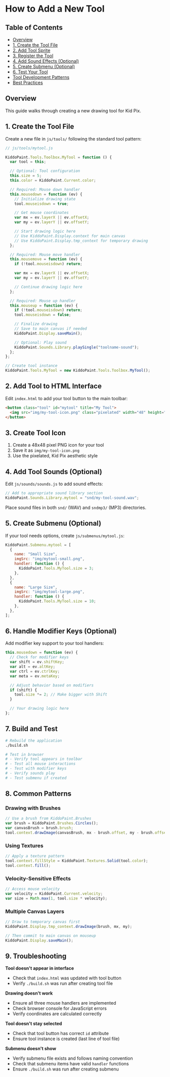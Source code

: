 # How to Add a New Tool

## Table of Contents

- [Overview](#overview)
- [1. Create the Tool File](#1-create-the-tool-file)
- [2. Add Tool Sprite](#2-add-tool-sprite)
- [3. Register the Tool](#3-register-the-tool)
- [4. Add Sound Effects (Optional)](#4-add-sound-effects-optional)
- [5. Create Submenu (Optional)](#5-create-submenu-optional)
- [6. Test Your Tool](#6-test-your-tool)
- [Tool Development Patterns](#tool-development-patterns)
- [Best Practices](#best-practices)

## Overview

This guide walks through creating a new drawing tool for Kid Pix.

## 1. Create the Tool File

Create a new file in `js/tools/` following the standard tool pattern:

```javascript
// js/tools/mytool.js

KiddoPaint.Tools.Toolbox.MyTool = function () {
  var tool = this;

  // Optional: Tool configuration
  this.size = 5;
  this.color = KiddoPaint.Current.color;

  // Required: Mouse down handler
  this.mousedown = function (ev) {
    // Initialize drawing state
    tool.mouseisdown = true;

    // Get mouse coordinates
    var mx = ev.layerX || ev.offsetX;
    var my = ev.layerY || ev.offsetY;

    // Start drawing logic here
    // Use KiddoPaint.Display.context for main canvas
    // Use KiddoPaint.Display.tmp_context for temporary drawing
  };

  // Required: Mouse move handler
  this.mousemove = function (ev) {
    if (!tool.mouseisdown) return;

    var mx = ev.layerX || ev.offsetX;
    var my = ev.layerY || ev.offsetY;

    // Continue drawing logic here
  };

  // Required: Mouse up handler
  this.mouseup = function (ev) {
    if (!tool.mouseisdown) return;
    tool.mouseisdown = false;

    // Finalize drawing
    // Save to main canvas if needed
    KiddoPaint.Display.saveMain();

    // Optional: Play sound
    KiddoPaint.Sounds.Library.playSingle("toolname-sound");
  };
};

// Create tool instance
KiddoPaint.Tools.MyTool = new KiddoPaint.Tools.Toolbox.MyTool();
```

## 2. Add Tool to HTML Interface

Edit `index.html` to add your tool button to the main toolbar:

```html
<button class="tool" id="mytool" title="My Tool">
  <img src="img/my-tool-icon.png" class="pixelated" width="48" height="48" />
</button>
```

## 3. Create Tool Icon

1. Create a 48x48 pixel PNG icon for your tool
2. Save it as `img/my-tool-icon.png`
3. Use the pixelated, Kid Pix aesthetic style

## 4. Add Tool Sounds (Optional)

Edit `js/sounds/sounds.js` to add sound effects:

```javascript
// Add to appropriate sound library section
KiddoPaint.Sounds.Library.mytool = "snd/my-tool-sound.wav";
```

Place sound files in both `snd/` (WAV) and `sndmp3/` (MP3) directories.

## 5. Create Submenu (Optional)

If your tool needs options, create `js/submenus/mytool.js`:

```javascript
KiddoPaint.Submenu.mytool = [
  {
    name: "Small Size",
    imgSrc: "img/mytool-small.png",
    handler: function () {
      KiddoPaint.Tools.MyTool.size = 3;
    },
  },
  {
    name: "Large Size",
    imgSrc: "img/mytool-large.png",
    handler: function () {
      KiddoPaint.Tools.MyTool.size = 10;
    },
  },
];
```

## 6. Handle Modifier Keys (Optional)

Add modifier key support to your tool handlers:

```javascript
this.mousedown = function (ev) {
  // Check for modifier keys
  var shift = ev.shiftKey;
  var alt = ev.altKey;
  var ctrl = ev.ctrlKey;
  var meta = ev.metaKey;

  // Adjust behavior based on modifiers
  if (shift) {
    tool.size *= 2; // Make bigger with Shift
  }

  // Your drawing logic here
};
```

## 7. Build and Test

```bash
# Rebuild the application
./build.sh

# Test in browser
# - Verify tool appears in toolbar
# - Test all mouse interactions
# - Test with modifier keys
# - Verify sounds play
# - Test submenu if created
```

## 8. Common Patterns

### Drawing with Brushes

```javascript
// Use a brush from KiddoPaint.Brushes
var brush = KiddoPaint.Brushes.Circles();
var canvasBrush = brush.brush;
tool.context.drawImage(canvasBrush, mx - brush.offset, my - brush.offset);
```

### Using Textures

```javascript
// Apply a texture pattern
tool.context.fillStyle = KiddoPaint.Textures.Solid(tool.color);
tool.context.fill();
```

### Velocity-Sensitive Effects

```javascript
// Access mouse velocity
var velocity = KiddoPaint.Current.velocity;
var size = Math.max(1, tool.size * velocity);
```

### Multiple Canvas Layers

```javascript
// Draw to temporary canvas first
KiddoPaint.Display.tmp_context.drawImage(brush, mx, my);

// Then commit to main canvas on mouseup
KiddoPaint.Display.saveMain();
```

## 9. Troubleshooting

**Tool doesn't appear in interface**

- Check that `index.html` was updated with tool button
- Verify `./build.sh` was run after creating tool file

**Drawing doesn't work**

- Ensure all three mouse handlers are implemented
- Check browser console for JavaScript errors
- Verify coordinates are calculated correctly

**Tool doesn't stay selected**

- Check that tool button has correct `id` attribute
- Ensure tool instance is created (last line of tool file)

**Submenu doesn't show**

- Verify submenu file exists and follows naming convention
- Check that submenu items have valid `handler` functions
- Ensure `./build.sh` was run after creating submenu
